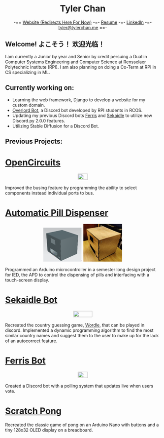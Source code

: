 <h1 align="center">Tyler Chan</h1>
<div align="center">
  -== <a href="http://tylerchan.me">Website (Redirects Here For Now)</a> -=-
  <a href="https://github.com/DeBestTrap/DeBestTrap/blob/main/resume_09-30-22_2.pdf">Resume</a> -=-
  <a href="https://www.linkedin.com/in/tyler-chan-b6b082186/">LinkedIn</a> -=-
  <a href="mailto:tyler@tylerchan.me">tyler@tylerchan.me</a> ==-
</div>

## Welcome! よこそう！ 欢迎光临！
I am currently a Junior by year and Senior by credit persuing a Dual in Computer Systems Engineering and Computer Science at Rensselaer Polytechnic Institute (RPI). I am also planning on doing a Co-Term at RPI in CS specializing in ML.

## Currently working on:
* Learning the web framework, Django to develop a website for my custom domain.
* [Overlord Bot](https://github.com/jwgit9/Overlord-Bot), a Discord bot developed by RPI students in RCOS.
* Updating my previous Discord bots [Ferris](https://github.com/DeBestTrap/ferris-bot) and [Sekaidle](https://github.com/DeBestTrap/sekaidle) to utilize new Discord.py 2.0.0 features.
* Utilizing Stable Diffusion for a Discord Bot.

## Previous Projects:
# [OpenCircuits](https://github.com/OpenCircuits/OpenCircuits)
<div align="center">
  <img src="https://i.gyazo.com/2d6c58e691f385671be162ad7f639b07.gif" width=25% height=25%/>
</div>

Improved the busing feature by programming the ability
to select components instead individual ports to bus.


# [Automatic Pill Dispenser](https://github.com/DeBestTrap/pill-dispenser)
<div align="center">
  <img src="./images/apd_cad.png" width=25% height=25%/>
  <img src="./images/apd_housing_unit.png" width=25% height=25%/>
</div>

Programmed an Arduino microcontroller in a semester
long design project for IED, the APD to control the dispensing of
pills and interfacing with a touch-screen display.

# [Sekaidle Bot](https://github.com/DeBestTrap/sekaidle)
<div align="center">
  <img src="https://i.gyazo.com/7f90e64e0b0f3e39603f4a5f16c21845.gif" width=35% height=35%/>
</div>
  
Recreated the country guessing game, [Wordle](https://github.com/teuteuf/worldle), that can be
played in discord. Implemented a dynamic programming algorithm to
find the most similar country names and suggest them
to the user to make up for the lack of an autocorrect
feature.
    
# [Ferris Bot](https://github.com/DeBestTrap/ferris-bot)
<div align="center">
  <img src="https://i.gyazo.com/145d9b8d01ec881cc02e45f49f48fdaa.gif" width=25% height=25%/>
</div>
  
Created a Discord bot with a polling system that updates
live when users vote.

# [Scratch Pong](https://github.com/DeBestTrap/scratch-pong)
Recreated the classic game of pong on an Arduino Nano
with buttons and a tiny 128x32 OLED display on a
breadboard.
